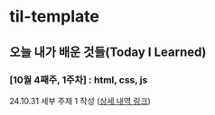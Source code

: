 # til-template

## 오늘 내가 배운 것들(Today I Learned)

### [10월 4째주, 1주차] : html, css, js 

24.10.31 세부 주제 1 작성 ([상세 내역 링크](https://github.com/gihwanJang/dante-til/blob/main/Oct/2024-10-31.md))
